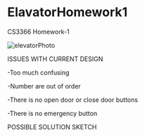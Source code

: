 # ElavatorHomework1
CS3366 Homework-1

![elevatorPhoto](https://user-images.githubusercontent.com/55510629/65379301-96cb9500-dc8b-11e9-8ada-3e1344520854.jpg)

ISSUES WITH CURRENT DESIGN

-Too much confusing

-Number are out of order

-There is no open door or close door buttons

-There is no emergency button

POSSIBLE SOLUTION SKETCH
